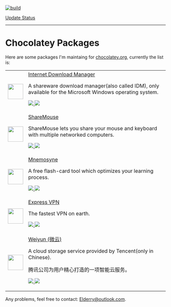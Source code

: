 [![build](https://ci.appveyor.com/api/projects/status/github/Elderry/chocolatey-packages?svg=true)](https://ci.appveyor.com/project/Elderry/chocolatey-packages)

[Update Status](https://gist.github.com/Elderry/687b1756f34c3b9f913dfb64ed3e2ca4)

---

# Chocolatey Packages

Here are some packages I'm maintaing for [chocolatey.org](https://chocolatey.org/packages/), currently the list is:

<table>
    <tr>
        <td>
            <a href="http://www.internetdownloadmanager.com/">
                <img src = "https://cdn.rawgit.com/Elderry/chocolatey-packages/master/icons/internet-download-manager.png" width="48" />
            </a>
        </td>
        <td>
            <a href="http://www.internetdownloadmanager.com/">Internet Download Manager</a>
            <p>A shareware download manager(also called IDM), only available for the Microsoft Windows operating system.</p>
            <p>
                <a href="https://chocolatey.org/packages/internet-download-manager">
                    <img src="http://img.shields.io/chocolatey/dt/internet-download-manager.svg" />
                </a>
                <a href="https://chocolatey.org/packages/internet-download-manager">
                    <img src="http://img.shields.io/chocolatey/v/internet-download-manager.svg" />
                </a>
            </p>
        </td>
    </tr>
    <tr>
        <td>
            <a href="http://www.keyboard-and-mouse-sharing.com/">
                <img src="https://cdn.rawgit.com/Elderry/chocolatey-packages/master/icons/sharemouse.png" width="48" />
            </a>
        </td>
        <td>
            <a href="http://www.keyboard-and-mouse-sharing.com/">ShareMouse</a>
            <p>ShareMouse lets you share your mouse and keyboard with multiple networked computers.</p>
            <p>
                <a href="https://chocolatey.org/packages/sharemouse">
                    <img src="http://img.shields.io/chocolatey/dt/sharemouse.svg" />
                </a>
                <a href="https://chocolatey.org/packages/sharemouse">
                    <img src="http://img.shields.io/chocolatey/v/sharemouse.svg" />
                </a>
            </p>
        </td>
    </tr>
    <tr>
        <td>
            <a href="http://mnemosyne-proj.org/">
                <img src="https://cdn.rawgit.com/Elderry/chocolatey-packages/master/icons/mnemosyne.png" width="48" />
            </a>
        </td>
        <td>
            <a href="http://mnemosyne-proj.org/">Mnemosyne</a>
            <p>A free flash-card tool which optimizes your learning process.</p>
            <p>
                <a href="https://chocolatey.org/packages/mnemosyne">
                    <img src="http://img.shields.io/chocolatey/dt/mnemosyne.svg" />
                </a>
                <a href="https://chocolatey.org/packages/mnemosyne">
                    <img src="http://img.shields.io/chocolatey/v/mnemosyne.svg" />
                </a>
            </p>
        </td>
    </tr>
    <tr>
        <td>
            <a href="https://www.expressvpn.com/">
                <img src="https://cdn.rawgit.com/Elderry/chocolatey-packages/master/icons/expressvpn.png" width="48" />
            </a>
        </td>
        <td>
            <a href="https://www.expressvpn.com/">Express VPN</a>
            <p>The fastest VPN on earth.</p>
            <p>
                <a href="https://chocolatey.org/packages/expressvpn">
                    <img src="http://img.shields.io/chocolatey/dt/expressvpn.svg" />
                </a>
                <a href="https://chocolatey.org/packages/expressvpn">
                    <img src="http://img.shields.io/chocolatey/v/expressvpn.svg" />
                </a>
            </p>
        </td>
    </tr>
    <tr>
        <td>
            <a href="https://www.weiyun.com/">
                <img src="https://cdn.rawgit.com/Elderry/chocolatey-packages/b03c09fd/icons/weiyun.png" width="48" />
            </a>
        </td>
        <td>
            <a href="https://www.weiyun.com/">Weiyun (微云)</a>
            <p>A cloud storage service provided by Tencent(only in Chinese).</p>
            <p>腾讯公司为用户精心打造的一项智能云服务。</p>
            <p>
                <a href="https://chocolatey.org/packages/weiyun">
                    <img src="http://img.shields.io/chocolatey/dt/weiyun.svg" />
                </a>
                <a href="https://chocolatey.org/packages/expressvpn">
                    <img src="http://img.shields.io/chocolatey/v/weiyun.svg" />
                </a>
            </p>
        </td>
    </tr>
</table>

Any problems, feel free to contact: Elderry@outlook.com.
